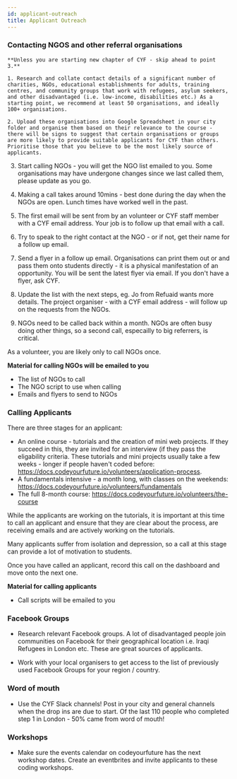 ```yaml
---
id: applicant-outreach
title: Applicant Outreach
---
```


### Contacting NGOS and other referral organisations

```
**Unless you are starting new chapter of CYF - skip ahead to point 3.**

1. Research and collate contact details of a significant number of charities, NGOs, educational establishments for adults, training centres, and community groups that work with refugees, asylum seekers, and other disadvantaged (i.e. low-income, disabilities etc.) As a starting point, we recommend at least 50 organisations, and ideally 100+ organisations. 

2. Upload these organisations into Google Spreadsheet in your city folder and organise them based on their relevance to the course - there will be signs to suggest that certain organisations or groups are more likely to provide suitable applicants for CYF than others. Prioritise those that you believe to be the most likely source of applicants. 

```

3. Start calling NGOs - you will get the NGO list emailed to you. Some organisations may have undergone changes since we last called them, please update as you go.  

4. Making a call takes around 10mins - best done during the day when the NGOs are open. Lunch times have worked well in the past. 

5. The first email will be sent from by an volunteer or CYF staff member with a CYF email address. Your job is to follow up that email with a call. 

6. Try to speak to the right contact at the NGO - or if not, get their name for a follow up email. 

7. Send a flyer in a follow up email. Organisations can print them out or and pass them onto students directly - it is a physical manifestation of an opportunity. You will be sent the latest flyer via email. If you don't have a flyer, ask CYF.  

6. Update the list with the next steps, eg. Jo from Refuaid wants more details. The project organiser - with a CYF email address - will follow up on the requests from the NGOs.

7. NGOs need to be called back within a month. NGOs are often busy doing other things, so a second call, especailly to big referrers, is critical. 

As a volunteer, you are likely only to call NGOs once.

**Material for calling NGOs will be emailed to you**
- The list of NGOs to call
- The NGO script to use when calling
- Emails and flyers to send to NGOs 

### Calling Applicants

There are three stages for an applicant:

- An online course - tutorials and the creation of mini web projects. If they succeed in this, they are invited for an interview (if they pass the eligability criteria. These tutorials and mini projects usually take a few weeks - longer if people haven't coded before: https://docs.codeyourfuture.io/volunteers/application-process. 
- A fundamentals intensive - a month long, with classes on the weekends: https://docs.codeyourfuture.io/volunteers/fundamentals
- The full 8-month course: https://docs.codeyourfuture.io/volunteers/the-course

While the applicants are working on the tutorials, it is important at this time to call an applicant and ensure that they are clear about the process, are receiving emails and are actively working on the tutorials. 

Many applicants suffer from isolation and depression, so a call at this stage can provide a lot of motivation to students.

Once you have called an applicant, record this call on the dashboard and move onto the next one. 

**Material for calling applicants**
- Call scripts will be emailed to you

### Facebook Groups

- Research relevant Facebook groups. A lot of disadvantaged people join communities on Facebook for their geographical location i.e. Iraqi Refugees in London etc. These are great sources of applicants.

- Work with your local organisers to get access to the list of previously used Facebook Groups for your region / country.  

### Word of mouth

- Use the CYF Slack channels! Post in your city and general channels when the drop ins are due to start. Of the last 110 people who completed step 1 in London - 50% came from word of mouth! 

### Workshops

- Make sure the events calendar on codeyourfuture has the next workshop dates. Create an eventbrites and invite applicants to these coding workshops.  


